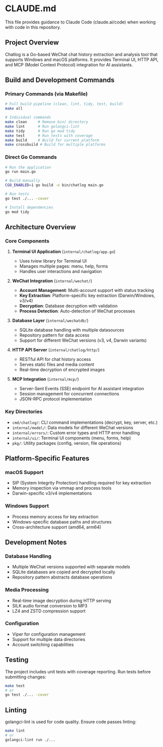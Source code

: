 # CLAUDE.md

This file provides guidance to Claude Code (claude.ai/code) when working with code in this repository.

## Project Overview

Chatlog is a Go-based WeChat chat history extraction and analysis tool that supports Windows and macOS platforms. It provides Terminal UI, HTTP API, and MCP (Model Context Protocol) integration for AI assistants.

## Build and Development Commands

### Primary Commands (via Makefile)
```bash
# Full build pipeline (clean, lint, tidy, test, build)
make all

# Individual commands
make clean     # Remove bin/ directory
make lint      # Run golangci-lint
make tidy      # Run go mod tidy
make test      # Run tests with coverage
make build     # Build for current platform
make crossbuild # Build for multiple platforms
```

### Direct Go Commands
```bash
# Run the application
go run main.go

# Build manually
CGO_ENABLED=1 go build -o bin/chatlog main.go

# Run tests
go test ./... -cover

# Install dependencies
go mod tidy
```

## Architecture Overview

### Core Components

1. **Terminal UI Application** (`internal/chatlog/app.go`)
   - Uses tview library for Terminal UI
   - Manages multiple pages: menu, help, forms
   - Handles user interactions and navigation

2. **WeChat Integration** (`internal/wechat/`)
   - **Account Management**: Multi-account support with status tracking
   - **Key Extraction**: Platform-specific key extraction (Darwin/Windows, v3/v4)
   - **Decryption**: Database decryption with validation
   - **Process Detection**: Auto-detection of WeChat processes

3. **Database Layer** (`internal/wechatdb/`)
   - SQLite database handling with multiple datasources
   - Repository pattern for data access
   - Support for different WeChat versions (v3, v4, Darwin variants)

4. **HTTP API Server** (`internal/chatlog/http/`)
   - RESTful API for chat history access
   - Serves static files and media content
   - Real-time decryption of encrypted images

5. **MCP Integration** (`internal/mcp/`)
   - Server-Sent Events (SSE) endpoint for AI assistant integration
   - Session management for concurrent connections
   - JSON-RPC protocol implementation

### Key Directories

- `cmd/chatlog/`: CLI command implementations (decrypt, key, server, etc.)
- `internal/model/`: Data models for different WeChat versions
- `internal/errors/`: Custom error types and HTTP error handling
- `internal/ui/`: Terminal UI components (menu, forms, help)
- `pkg/`: Utility packages (config, version, file operations)

## Platform-Specific Features

### macOS Support
- SIP (System Integrity Protection) handling required for key extraction
- Memory inspection via vmmap and process tools
- Darwin-specific v3/v4 implementations

### Windows Support
- Process memory access for key extraction
- Windows-specific database paths and structures
- Cross-architecture support (amd64, arm64)

## Development Notes

### Database Handling
- Multiple WeChat versions supported with separate models
- SQLite databases are copied and decrypted locally
- Repository pattern abstracts database operations

### Media Processing
- Real-time image decryption during HTTP serving
- SILK audio format conversion to MP3
- LZ4 and ZSTD compression support

### Configuration
- Viper for configuration management
- Support for multiple data directories
- Account switching capabilities

## Testing

The project includes unit tests with coverage reporting. Run tests before submitting changes:

```bash
make test
# or
go test ./... -cover
```

## Linting

golangci-lint is used for code quality. Ensure code passes linting:

```bash
make lint
# or
golangci-lint run ./...
```